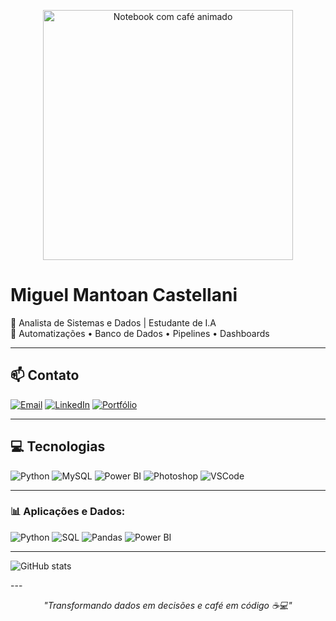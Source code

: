 <p align="center">
  <img src="https://cdn.dribbble.com/users/1854219/screenshots/14094651/media/ccd010d0a6d18c1adf77142be183a5d8.gif" width="400px" alt="Notebook com café animado" />
</p>

# Miguel Mantoan Castellani

🧠 Analista de Sistemas e Dados | Estudante de I.A  
💼 Automatizações • Banco de Dados • Pipelines • Dashboards  

---

## 📫 Contato

[![Email](https://img.shields.io/badge/Email-Direto-informational?style=flat&logo=gmail)](mailto:seuemail@email.com)
[![LinkedIn](https://img.shields.io/badge/LinkedIn-Perfil-informational?style=flat&logo=linkedin)](https://linkedin.com/in/seuusuario)
[![Portfólio](https://img.shields.io/badge/Portfólio-Site-informational?style=flat&logo=dev.to)](https://seusite.dev)

---

## 💻 Tecnologias

![Python](https://img.shields.io/badge/-Python-333?style=flat&logo=python)
![MySQL](https://img.shields.io/badge/-MySQL-333?style=flat&logo=mysql)
![Power BI](https://img.shields.io/badge/-Power%20BI-333?style=flat&logo=powerbi)
![Photoshop](https://img.shields.io/badge/-Photoshop-333?style=flat&logo=adobe-photoshop)
![VSCode](https://img.shields.io/badge/-VSCode-333?style=flat&logo=visual-studio-code)

---

### 📊 Aplicações e Dados:
![Python](https://img.shields.io/badge/-Python-3776AB?style=flat&logo=python&logoColor=white)
![SQL](https://img.shields.io/badge/-MySQL-005C84?style=flat&logo=mysql&logoColor=white)
![Pandas](https://img.shields.io/badge/-Pandas-150458?style=flat&logo=pandas)
![Power BI](https://img.shields.io/badge/-PowerBI-F2C811?style=flat&logo=powerbi)

---

<div align="left">

![GitHub stats](https://github-readme-stats.vercel.app/api?username=miguelcastell&show_icons=true&theme=default)
</div>
---

<p align="center">
  <i>"Transformando dados em decisões e café em código ☕💻"</i>
</p>
